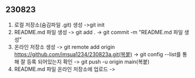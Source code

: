## 230823 ##
1. 로컬 저장소(숨김파일 .git) 생성 ->git init
2. README.md 파일 생성 -> git add . -> git commit -m "README.md 파일 생성" 
3. 온라인 저장소 생성 -> git remote add origin https://github.com/imsua1234/230823a.git(복붙)
-> git config --list를 통해 잘 등록 되어있는지 확인 -> git push -u origin main(복붙)
4. README.md 파일 온라인 저장소에 업로드 -> 
